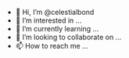 - 👋 Hi, I’m @celestialbond
- 👀 I’m interested in ...
- 🌱 I’m currently learning ...
- 💞️ I’m looking to collaborate on ...
- 📫 How to reach me ...

<!---
celestialbond/celestialbond is a ✨ special ✨ repository because its `README.md` (this file) appears on your GitHub profile.
You can click the Preview link to take a look at your changes.
--->
